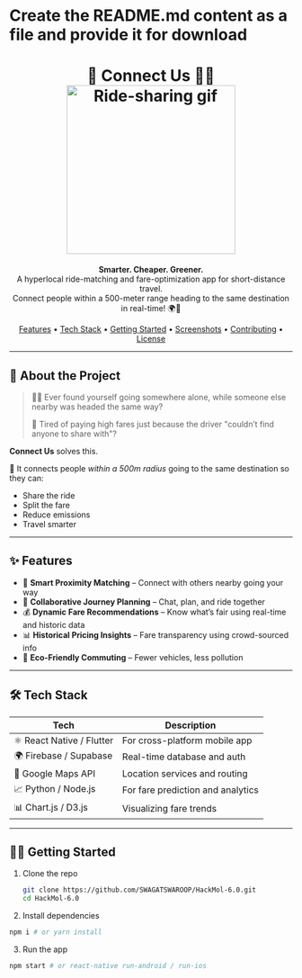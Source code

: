 # Create the README.md content as a file and provide it for download

<h1 align="center">
  🚗 Connect Us 🚶‍♀️
  <br />
  <img src="https://cdnl.iconscout.com/lottie/premium/preview-watermark/ecological-transport-animated-icon-download-in-lottie-json-gif-static-svg-file-formats--sustainable-green-transportation-environmentally-friendly-ecology-pack-nature-icons-9600616.mp4" alt="Ride-sharing gif" width="300" />
</h1>

<p align="center">
  <b>Smarter. Cheaper. Greener.</b><br />
  A hyperlocal ride-matching and fare-optimization app for short-distance travel. <br />
  Connect people within a 500-meter range heading to the same destination in real-time! 🌍🚦
</p>

<p align="center">
  <a href="#-features">Features</a> •
  <a href="#-tech-stack">Tech Stack</a> •
  <a href="#-getting-started">Getting Started</a> •
  <a href="#-screenshots">Screenshots</a> •
  <a href="#-contributing">Contributing</a> •
  <a href="#-license">License</a>
</p>

---

## 🚀 About the Project

> 🚶‍♂️ Ever found yourself going somewhere alone, while someone else nearby was headed the same way?
>  
> 💸 Tired of paying high fares just because the driver "couldn’t find anyone to share with"?

**Connect Us** solves this.

🔗 It connects people *within a 500m radius* going to the same destination so they can:
- Share the ride
- Split the fare
- Reduce emissions
- Travel smarter

---

## ✨ Features

- 🧭 **Smart Proximity Matching** – Connect with others nearby going your way
- 🤝 **Collaborative Journey Planning** – Chat, plan, and ride together
- 💰 **Dynamic Fare Recommendations** – Know what’s fair using real-time and historic data
- 📊 **Historical Pricing Insights** – Fare transparency using crowd-sourced info
- 🌱 **Eco-Friendly Commuting** – Fewer vehicles, less pollution

---

## 🛠 Tech Stack

| Tech | Description |
|------|-------------|
| ⚛️ React Native / Flutter | For cross-platform mobile app |
| 🌍 Firebase / Supabase | Real-time database and auth |
| 📍 Google Maps API | Location services and routing |
| 📈 Python / Node.js | For fare prediction and analytics |
| 📊 Chart.js / D3.js | Visualizing fare trends |

---

## 🧑‍💻 Getting Started

1. Clone the repo  
   ```bash
   git clone https://github.com/SWAGATSWAROOP/HackMol-6.0.git
   cd HackMol-6.0
   ```

2. Install dependencies

```bash
npm i # or yarn install
```

3. Run the app
```bash
npm start # or react-native run-android / run-ios
```